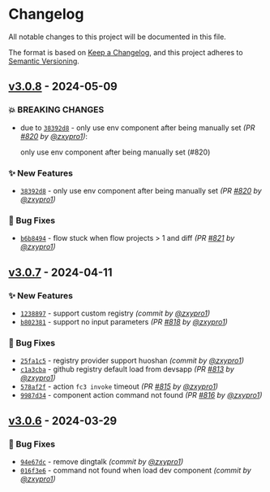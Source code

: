 # Changelog
All notable changes to this project will be documented in this file.

The format is based on [Keep a Changelog](https://keepachangelog.com/en/1.0.0/),
and this project adheres to [Semantic Versioning](https://semver.org/spec/v2.0.0.html).

## [v3.0.8] - 2024-05-09
### :boom: BREAKING CHANGES
- due to [`38392d8`](https://github.com/Serverless-Devs/Serverless-Devs/commit/38392d8e961889213b361fadda60fbab182fbd1f) - only use env component after being manually set *(PR [#820](https://github.com/Serverless-Devs/Serverless-Devs/pull/820) by [@zxypro1](https://github.com/zxypro1))*:

  only use env component after being manually set (#820)


### :sparkles: New Features
- [`38392d8`](https://github.com/Serverless-Devs/Serverless-Devs/commit/38392d8e961889213b361fadda60fbab182fbd1f) - only use env component after being manually set *(PR [#820](https://github.com/Serverless-Devs/Serverless-Devs/pull/820) by [@zxypro1](https://github.com/zxypro1))*

### :bug: Bug Fixes
- [`b6b8494`](https://github.com/Serverless-Devs/Serverless-Devs/commit/b6b8494dc45b1038c132b3b9c2a2922add47c206) - flow stuck when flow projects > 1 and diff *(PR [#821](https://github.com/Serverless-Devs/Serverless-Devs/pull/821) by [@zxypro1](https://github.com/zxypro1))*


## [v3.0.7] - 2024-04-11
### :sparkles: New Features
- [`1238897`](https://github.com/Serverless-Devs/Serverless-Devs/commit/1238897ffea71ef540d542b3ea0df73fabaa9021) - support custom registry *(commit by [@zxypro1](https://github.com/zxypro1))*
- [`b802381`](https://github.com/Serverless-Devs/Serverless-Devs/commit/b802381f7ca5acd1758338743c2d190a746121e6) - support no input parameters *(PR [#818](https://github.com/Serverless-Devs/Serverless-Devs/pull/818) by [@zxypro1](https://github.com/zxypro1))*

### :bug: Bug Fixes
- [`25fa1c5`](https://github.com/Serverless-Devs/Serverless-Devs/commit/25fa1c523c705532de00c07a164bda824963b435) - registry provider support huoshan *(commit by [@zxypro1](https://github.com/zxypro1))*
- [`c1a3cba`](https://github.com/Serverless-Devs/Serverless-Devs/commit/c1a3cba3d8ed86f3ccd2c680b948b8721f17b75c) - github registry default load from devsapp *(PR [#813](https://github.com/Serverless-Devs/Serverless-Devs/pull/813) by [@zxypro1](https://github.com/zxypro1))*
- [`578af2f`](https://github.com/Serverless-Devs/Serverless-Devs/commit/578af2fcad5073e90bbbbce03cfaaf3066101876) - action `fc3 invoke` timeout *(PR [#815](https://github.com/Serverless-Devs/Serverless-Devs/pull/815) by [@zxypro1](https://github.com/zxypro1))*
- [`9987d34`](https://github.com/Serverless-Devs/Serverless-Devs/commit/9987d3438dee31cb29b7c15d3361c19983f8e379) - component action command not found *(PR [#816](https://github.com/Serverless-Devs/Serverless-Devs/pull/816) by [@zxypro1](https://github.com/zxypro1))*


## [v3.0.6] - 2024-03-29
### :bug: Bug Fixes
- [`94e67dc`](https://github.com/Serverless-Devs/Serverless-Devs/commit/94e67dc6eac0cca8861bc8ff8df5c551db017136) - remove dingtalk *(commit by [@zxypro1](https://github.com/zxypro1))*
- [`016f3e6`](https://github.com/Serverless-Devs/Serverless-Devs/commit/016f3e6b88e1ac23d4c7d3fa375a860f8ff390cd) - command not found when load dev component *(commit by [@zxypro1](https://github.com/zxypro1))*


[v3.0.6]: https://github.com/Serverless-Devs/Serverless-Devs/compare/v3.0.5...v3.0.6
[v3.0.7]: https://github.com/Serverless-Devs/Serverless-Devs/compare/v3.0.6...v3.0.7
[v3.0.8]: https://github.com/Serverless-Devs/Serverless-Devs/compare/v3.0.7...v3.0.8
